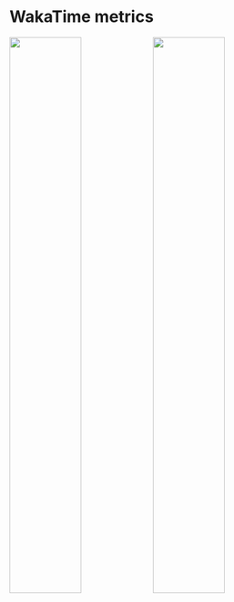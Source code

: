 # WakaTime metrics
<img src="https://wakatime.com/share/@pumkinisawesome/48b91dc7-c4a3-4bc6-b5c0-0d1d19f4587c.svg" width="50%"/><img src="https://wakatime.com/share/@pumkinisawesome/b39e22cd-14d6-4249-ba31-5c1e57144784.svg" width="50%"/>

<!--
**pumkinisawesome/pumkinisawesome** is a ✨ _special_ ✨ repository because its `README.md` (this file) appears on your GitHub profile.

Here are some ideas to get you started:

- 🔭 I’m currently working on ...
- 🌱 I’m currently learning ...
- 👯 I’m looking to collaborate on ...
- 🤔 I’m looking for help with ...
- 💬 Ask me about ...
- 📫 How to reach me: ...
- 😄 Pronouns: ...
- ⚡ Fun fact: ...
-->
